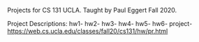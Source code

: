 Projects for CS 131 UCLA. Taught by Paul Eggert Fall 2020.

Project Descriptions:
hw1-
hw2-
hw3-
hw4-
hw5-
hw6-
project- https://web.cs.ucla.edu/classes/fall20/cs131/hw/pr.html 
